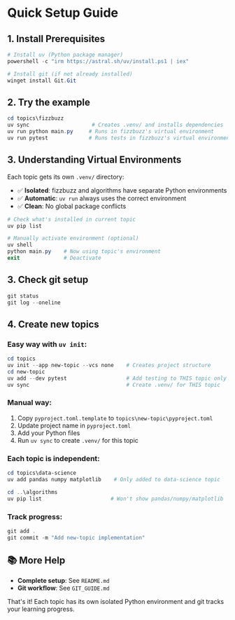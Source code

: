 # Quick Setup Guide

## 1. Install Prerequisites
```powershell
# Install uv (Python package manager)
powershell -c "irm https://astral.sh/uv/install.ps1 | iex"

# Install git (if not already installed)
winget install Git.Git
```

## 2. Try the example
```powershell
cd topics\fizzbuzz
uv sync                    # Creates .venv/ and installs dependencies
uv run python main.py     # Runs in fizzbuzz's virtual environment
uv run pytest             # Runs tests in fizzbuzz's virtual environment
```

## 3. Understanding Virtual Environments
Each topic gets its own `.venv/` directory:
- ✅ **Isolated**: fizzbuzz and algorithms have separate Python environments
- ✅ **Automatic**: `uv run` always uses the correct environment
- ✅ **Clean**: No global package conflicts

```powershell
# Check what's installed in current topic
uv pip list

# Manually activate environment (optional)
uv shell
python main.py    # Now using topic's environment
exit              # Deactivate
```

## 3. Check git setup
```powershell
git status
git log --oneline
```

## 4. Create new topics

### Easy way with `uv init`:
```powershell
cd topics
uv init --app new-topic --vcs none    # Creates project structure
cd new-topic
uv add --dev pytest                   # Add testing to THIS topic only
uv sync                               # Create .venv/ for THIS topic
```

### Manual way:
1. Copy `pyproject.toml.template` to `topics\new-topic\pyproject.toml`
2. Update project name in `pyproject.toml`
3. Add your Python files
4. Run `uv sync` to create `.venv/` for this topic

### Each topic is independent:
```powershell
cd topics\data-science
uv add pandas numpy matplotlib    # Only added to data-science topic

cd ..\algorithms  
uv pip list                      # Won't show pandas/numpy/matplotlib
```

### Track progress:
```powershell
git add .
git commit -m "Add new-topic implementation"
```

## 📚 More Help
- **Complete setup**: See `README.md`
- **Git workflow**: See `GIT_GUIDE.md`

That's it! Each topic has its own isolated Python environment and git tracks your learning progress.
